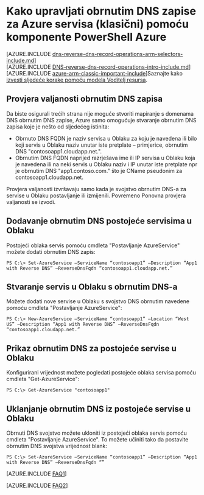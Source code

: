 <properties
   pageTitle="Upravljanje obrnutim DNS zapisa za servisa Azure (klasični) pomoću komponente PowerShell | Microsoft Azure"
   description="Kako upravljati obrnutim DNS zapise ili PTR zapisa za Azure servise pomoću komponente PowerShell u modelu klasični implementacije. "
   services="DNS"
   documentationCenter="na"
   authors="s-malone"
   manager="carmonm"
   editor=""
   tags="azure-service-management"
/>
<tags
   ms.service="DNS"
   ms.devlang="na"
   ms.topic="article"
   ms.tgt_pltfrm="na"
   ms.workload="infrastructure-services"
   ms.date="10/28/2016"
   ms.author="smalone" />

# <a name="how-to-manage-reverse-dns-records-for-your-azure-services-classic-using-azure-powershell"></a>Kako upravljati obrnutim DNS zapise za Azure servisa (klasični) pomoću komponente PowerShell Azure

[AZURE.INCLUDE [dns-reverse-dns-record-operations-arm-selectors-include.md](../../includes/dns-reverse-dns-record-operations-arm-selectors-include.md)]
<BR>
[AZURE.INCLUDE [DNS-reverse-dns-record-operations-intro-include.md](../../includes/dns-reverse-dns-record-operations-intro-include.md)]
<BR>
[AZURE.INCLUDE [azure-arm-classic-important-include](../../includes/learn-about-deployment-models-classic-include.md)]Saznajte kako [izvesti sljedeće korake pomoću modela Voditelj resursa](dns-reverse-dns-record-operations-ps.md).

## <a name="validation-of-reverse-dns-records"></a>Provjera valjanosti obrnutim DNS zapisa
Da biste osigurali trećih strana nije moguće stvoriti mapiranje s domenama DNS obrnutim DNS zapise, Azure samo omogućuje stvaranje obrnutim DNS zapisa koje je nešto od sljedećeg istinita:

- Obrnuto DNS FQDN je naziv servisa u Oblaku za koju je navedena ili bilo koji servis u Oblaku naziv unutar iste pretplate – primjerice, obrnutim DNS "contosoapp1.cloudapp.net.".
- Obrnutim DNS FQDN naprijed razrješava ime ili IP servisa u Oblaku koja je navedena ili na neki servis u Oblaku naziv i IP unutar iste pretplate npr je obrnutim DNS "app1.contoso.com." što je CName pseudonim za contosoapp1.cloudapp.net.

Provjera valjanosti izvršavaju samo kada je svojstvo obrnutim DNS-a za servise u Oblaku postavljanje ili izmijenili. Povremeno Ponovna provjera valjanosti se izvodi.

## <a name="add-reverse-dns-to-existing-cloud-services"></a>Dodavanje obrnutim DNS postojeće servisima u Oblaku
Postojeći oblaka servis pomoću cmdleta "Postavljanje AzureService" možete dodati obrnutim DNS zapis:

    PS C:\> Set-AzureService –ServiceName “contosoapp1” –Description “App1 with Reverse DNS” –ReverseDnsFqdn “contosoapp1.cloudapp.net.”

## <a name="create-a-cloud-service-with-reverse-dns"></a>Stvaranje servis u Oblaku s obrnutim DNS-a
Možete dodati nove servise u Oblaku s svojstvo DNS obrnutim navedene pomoću cmdleta "Postavljanje AzureService":

    PS C:\> New-AzureService –ServiceName “contosoapp1” –Location “West US” –Description “App1 with Reverse DNS” –ReverseDnsFqdn “contosoapp1.cloudapp.net.”

## <a name="view-reverse-dns-for-existing-cloud-services"></a>Prikaz obrnutim DNS za postojeće servise u Oblaku
Konfigurirani vrijednost možete pogledati postojeće oblaka servisa pomoću cmdleta "Get-AzureService":

    PS C:\> Get-AzureService "contosoapp1"

## <a name="remove-reverse-dns-from-existing-cloud-services"></a>Uklanjanje obrnutim DNS iz postojeće servise u Oblaku
Obrnuti DNS svojstvo možete ukloniti iz postojeći oblaka servis pomoću cmdleta "Postavljanje AzureService". To možete učiniti tako da postavite obrnutim DNS svojstva vrijednost blank:

    PS C:\> Set-AzureService –ServiceName “contosoapp1” –Description “App1 with Reverse DNS” –ReverseDnsFqdn “”

[AZURE.INCLUDE [FAQ1](../../includes/dns-reverse-dns-record-operations-faq-host-own-arpa-zone-include.md)]

[AZURE.INCLUDE [FAQ2](../../includes/dns-reverse-dns-record-operations-faq-asm-include.md)]
